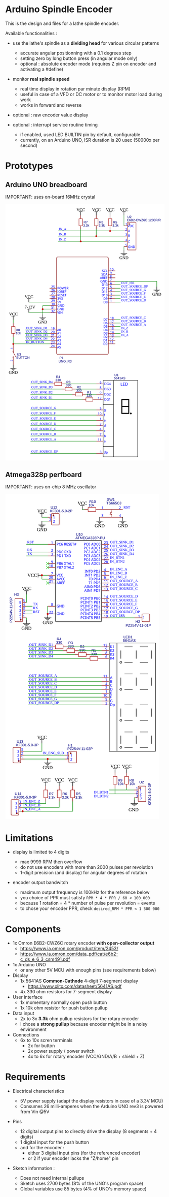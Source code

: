 # Arduino Spindle Encoder

This is the design and files for a lathe spindle encoder.

Available functionalities :

- use the lathe's spindle as a **dividing head** for various circular patterns
  - accurate angular positionning with a 0.1 degrees step
  - setting zero by long button press (in angular mode only)
  - optional : absolute encoder mode (requires Z pin on encoder and activating a #define)

- monitor **real spindle speed**
  - real time display in rotation par minute display (RPM)
  - useful in case of a VFD or DC motor or to monitor motor load during work
  - works in forward and reverse

- optional : raw encoder value display

- optional : interrupt service routine timing
  - if enabled, used LED BUILTIN pin by default, configurable
  - currently, on an Arduino UNO, ISR duration is 20 usec (50000x per second)

# Prototypes

## Arduino UNO breadboard

IMPORTANT: uses on-board 16MHz crystal

![](arduino_uno_breadboard.svg)

## Atmega328p perfboard

IMPORTANT: uses on-chip 8 MHz oscillator

![](atmega328p_perfboard.svg)

# Limitations

- display is limited to 4 digits
  - max 9999 RPM then overflow
  - do not use encoders with more than 2000 pulses per revolution
  - 1-digit precision (and display) for angular degrees of rotation

- encoder output bandwitch
  - maximum output frequency is 100kHz for the reference below
  - you choice of PPR must satisfy `RPM * 4 * PPR / 60 < 100_000`
  - because 1 rotation = 4 * number of pulse per revolution = events
  - to chose your encoder PPR, check `desired_RPM * PPR < 1 500 000`

# Components

- 1x Omron E6B2-CWZ6C rotary encoder **with open-collector output**
  - https://www.ia.omron.com/product/item/2453/
  - https://www.ia.omron.com/data_pdf/cat/e6b2-c_ds_e_6_3_csm491.pdf
- 1x Arduino UNO
  - or any other 5V MCU with enough pins (see requirements below)
- Display
  - 1x 5641AS **Common-Cathode** 4-digit 7-segment display
    - https://www.xlitx.com/datasheet/5641AS.pdf
  - 4x 330 ohm resistors for 7-segment display
- User interface
  - 1x momentary normally open push button
  - 1x 10k ohm resistor for push button pullup
- Data input
  - 2x to 3x **3.3k** ohm pullup resistors for the rotary encoder
  - I chose a **strong pullup** because encoder might be in a noisy environment
- Connections
  - 6x to 10x scren terminals
    - 2x for button
    - 2x power supply / power switch
    - 4x to 6x for rotary encoder (VCC/GND/A/B + shield + Z)

# Requirements

- Electrical characteristics
  - 5V power supply (adapt the display resistors in case of a 3.3V MCU)
  - Consumes 26 milli-amperes when the Arduino UNO rev3 is powered from Vin @5V

- Pins
  - 12 digital output pins to directly drive the display (8 segments + 4 digits)
  - 1 digital input for the push button
  - and for the encoder :
    - either 3 digital input pins (for the referenced encoder)
    - or 2 if your encoder lacks the "Z/home" pin

- Sketch information :
  - Does not need internal pullups
  - Sketch uses 2700 bytes (8% of the UNO's program space)
  - Global variables use 85 bytes (4% of UNO's memory space)
